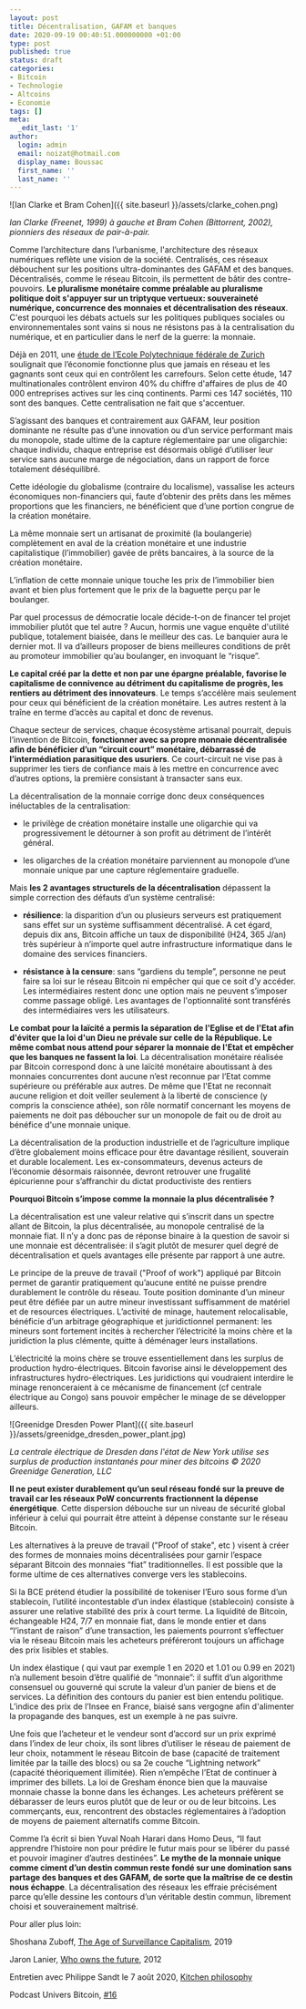 ```yaml
---
layout: post
title: Décentralisation, GAFAM et banques
date: 2020-09-19 00:40:51.000000000 +01:00
type: post
published: true
status: draft
categories:
- Bitcoin
- Technologie
- Altcoins
- Economie
tags: []
meta:
  _edit_last: '1'
author:
  login: admin
  email: noizat@hotmail.com
  display_name: Boussac
  first_name: ''
  last_name: ''
---
```


![Ian Clarke et Bram Cohen]({{ site.baseurl }}/assets/clarke_cohen.png)

_Ian Clarke (Freenet, 1999) à gauche et Bram Cohen (Bittorrent, 2002), pionniers des réseaux de pair-à-pair._

Comme l’architecture dans l’urbanisme, l'architecture des réseaux numériques reflète une vision de la société.
Centralisés, ces réseaux débouchent sur les positions ultra-dominantes des GAFAM et des banques. 
Décentralisés, comme le réseau Bitcoin, ils permettent de bâtir des contre-pouvoirs.
**Le pluralisme monétaire comme préalable au pluralisme politique doit s'appuyer sur un triptyque vertueux: souveraineté numérique, concurrence des monnaies et décentralisation des réseaux**.
C'est pourquoi les débats actuels sur les politiques publiques sociales ou environnementales sont vains si nous ne résistons pas à la centralisation du numérique, et en particulier dans le nerf de la guerre: la monnaie.

Déjà en 2011, une [étude de l’Ecole Polytechnique fédérale de Zurich](https://www.swissinfo.ch/fre/economie/etude-zurichoise_une-poignée-de-firmes-contrôle-l-économie-mondiale/31495932) soulignait que l’économie fonctionne plus que jamais en réseau et les gagnants sont ceux qui en contrôlent les carrefours. Selon cette étude, 147 multinationales contrôlent environ 40% du chiffre d'affaires de plus de 40 000 entreprises actives sur les cinq continents. Parmi ces 147 sociétés, 110 sont des banques. Cette centralisation ne fait que s'accentuer.

S’agissant des banques et contrairement aux GAFAM, leur position dominante ne résulte pas d’une innovation ou d’un service performant mais du monopole, stade ultime de la capture réglementaire par une oligarchie: chaque individu, chaque entreprise est désormais obligé d’utiliser leur service sans aucune marge de négociation, dans un rapport de force totalement déséquilibré.

Cette idéologie du globalisme (contraire du localisme), vassalise les acteurs économiques non-financiers qui, faute d’obtenir des prêts dans les mêmes proportions que les financiers, ne bénéficient que d’une portion congrue de la création monétaire.

La même monnaie sert un artisanat de proximité (la boulangerie) complètement en aval de la création monétaire et une industrie capitalistique (l’immobilier) gavée de prêts bancaires, à la source de la création monétaire.

L’inflation de cette monnaie unique touche les prix de l’immobilier bien avant et bien plus fortement que le prix de la baguette perçu par le boulanger.

Par quel processus de démocratie locale décide-t-on de financer tel projet immobilier plutôt que tel autre ? Aucun, hormis une vague enquête d'utilité publique, totalement biaisée, dans le meilleur des cas. Le banquier aura le dernier mot. Il va d’ailleurs proposer de biens meilleures conditions de prêt au promoteur immobilier qu’au boulanger, en invoquant le “risque”. 

**Le capital créé par la dette et non par une épargne préalable, favorise le capitalisme de connivence au détriment du capitalisme de progrès, les rentiers au détriment des innovateurs**.
Le temps s’accélère mais seulement pour ceux qui bénéficient de la création monétaire. Les autres restent à la traîne en terme d’accès au capital et donc de revenus.

Chaque secteur de services, chaque écosystème artisanal pourrait, depuis l’invention de Bitcoin, **fonctionner avec sa propre monnaie décentralisée afin de bénéficier d’un “circuit court” monétaire, débarrassé de l’intermédiation parasitique des usuriers**.
Ce court-circuit ne vise pas à supprimer les tiers de confiance mais à les mettre en concurrence avec d’autres options, la première consistant à transacter sans eux.

La décentralisation de la monnaie corrige donc deux conséquences inéluctables de la centralisation:

- le privilège de création monétaire installe une oligarchie qui va progressivement le détourner à son profit au détriment de l’intérêt général.

- les oligarches de la création monétaire parviennent au monopole d’une monnaie unique par une capture réglementaire graduelle.

Mais **les 2 avantages structurels de la décentralisation** dépassent la simple correction des défauts d’un système centralisé:

- **résilience**: la disparition d’un ou plusieurs serveurs est pratiquement sans effet sur un système suffisamment décentralisé. A cet égard, depuis dix ans, Bitcoin affiche un taux de disponibilité (H24, 365 J/an)  très supérieur à n’importe quel autre infrastructure informatique dans le domaine des services financiers.

- **résistance à la censure**: sans “gardiens du temple”, personne ne peut faire sa loi sur le réseau Bitcoin ni empêcher qui que ce soit d’y accéder. Les intermédiaires restent donc une option mais ne peuvent s’imposer comme passage obligé. Les avantages de l'optionnalité sont transférés des intermédiaires vers les utilisateurs.

**Le combat pour la laïcité a permis la séparation de l'Eglise et de l'Etat afin d'éviter que la loi d'un Dieu ne prévale sur celle de la République. Le même combat nous attend pour séparer la monnaie de l'Etat et empêcher que les banques ne fassent la loi**.
La décentralisation monétaire réalisée par Bitcoin correspond donc à une laïcité monétaire aboutissant à des monnaies concurrentes dont aucune n’est reconnue par l’Etat comme supérieure ou préférable aux autres. De même que l'Etat ne reconnait aucune religion et doit veiller seulement à la liberté de conscience (y compris la conscience athée), son rôle normatif concernant les moyens de paiements ne doit pas déboucher sur un monopole de fait ou de droit au bénéfice d'une monnaie unique.

La décentralisation de la production industrielle et de l’agriculture implique d’être globalement moins efficace pour être davantage résilient, souverain et durable localement. Les ex-consommateurs, devenus acteurs de l’économie désormais raisonnée, devront retrouver une frugalité épicurienne pour s’affranchir du dictat productiviste des rentiers

**Pourquoi Bitcoin s’impose comme la monnaie la plus décentralisée ?**

La décentralisation est une valeur relative qui s’inscrit dans un spectre allant de Bitcoin, la plus décentralisée, au monopole centralisé de la monnaie fiat. Il n’y a donc pas de réponse binaire à la question de savoir si une monnaie est décentralisée: il s’agit plutôt de mesurer quel degré de décentralisation et quels avantages elle présente par rapport à une autre.

Le principe de la preuve de travail ("Proof of work") appliqué par Bitcoin permet de garantir pratiquement qu’aucune entité ne puisse prendre durablement le contrôle du réseau.
Toute position dominante d’un mineur peut être défiée par un autre mineur investissant suffisamment de matériel et de resources électriques.
L’activité de minage, hautement relocalisable, bénéficie d’un arbitrage géographique et juridictionnel permanent: les mineurs sont fortement incités à rechercher l’électricité la moins chère et la juridiction la plus clémente, quitte à déménager leurs installations.

L’électricité la moins chère se trouve essentiellement dans les surplus de production hydro-électriques. Bitcoin favorise ainsi le développement des infrastructures hydro-électriques.
Les juridictions qui voudraient interdire le minage renonceraient à ce mécanisme de financement (cf centrale électrique au Congo) sans pouvoir empêcher le minage de se développer ailleurs.

![Greenidge Dresden Power Plant]({{ site.baseurl }}/assets/greenidge_dresden_power_plant.jpg)

_La centrale électrique de Dresden dans l'état de New York utilise ses surplus de production instantanés pour miner des bitcoins © 2020 Greenidge Generation, LLC_

**Il ne peut exister durablement qu’un seul réseau fondé sur la preuve de travail car les réseaux PoW concurrents fractionnent la dépense énergétique**. Cette dispersion débouche sur un niveau de sécurité global inférieur à celui qui pourrait être atteint à dépense constante sur le réseau Bitcoin.

Les alternatives à la preuve de travail ("Proof of stake", etc ) visent à créer des formes de monnaies moins décentralisées pour garnir l’espace séparant Bitcoin des monnaies “fiat” traditionnelles.
Il est possible que la forme ultime de ces alternatives converge vers les stablecoins.

Si la BCE prétend étudier la possibilité de tokeniser l’Euro sous forme d’un stablecoin, l’utilité incontestable d’un index élastique (stablecoin) consiste à assurer une relative stabilité des prix à court terme. 
La liquidité de Bitcoin, échangeable H24, 7/7 en monnaie fiat, dans le monde entier et dans “l’instant de raison” d’une transaction,  les paiements pourront s’effectuer via le réseau Bitcoin mais les acheteurs préféreront toujours un affichage des prix lisibles et stables.

Un index élastique ( qui vaut par exemple 1 en 2020 et 1.01 ou 0.99 en 2021) n’a nullement besoin d’être qualifié de “monnaie”: il suffit d’un algorithme consensuel ou gouverné qui scrute la valeur d’un panier de biens et de services. La définition des contours du panier est bien entendu politique. L’indice des prix de l’Insee en France, biaisé sans vergogne afin d'alimenter la propagande des banques, est un exemple à ne pas suivre.

Une fois que l’acheteur et le vendeur sont d’accord sur un prix exprimé dans l’index de leur choix, ils sont libres d’utiliser le réseau de paiement de leur choix, notamment le réseau Bitcoin de base (capacité de traitement limitée par la taille des blocs) ou sa 2e couche “Lightning network” (capacité théoriquement illimitée).
Rien n’empêche l’Etat de continuer à imprimer des billets.
La loi de Gresham énonce bien que la mauvaise monnaie chasse la bonne dans les échanges. Les acheteurs préfèrent se débarasser de leurs euros plutôt que de leur or ou de leur bitcoins. Les commerçants, eux, rencontrent des obstacles réglementaires à l’adoption de moyens de paiement alternatifs comme Bitcoin.

Comme l’a écrit si bien Yuval Noah Harari dans Homo Deus, “Il faut apprendre l’histoire non pour prédire le futur mais pour se libérer du passé et pouvoir imaginer d’autres destinées”.
**Le mythe de la monnaie unique comme ciment d’un destin commun reste fondé sur une domination sans partage des banques et des GAFAM, de sorte que la maîtrise de ce destin nous échappe**. La décentralisation des réseaux les effraie précisément parce qu’elle dessine les contours d’un véritable destin commun, librement choisi et souverainement maîtrisé.



Pour aller plus loin: 

Shoshana Zuboff, [The Age of Surveillance Capitalism](https://www.amazon.com/Age-Surveillance-Capitalism-Future-Frontier/dp/1610395697), 2019

Jaron Lanier, [Who owns the future](http://www.jaronlanier.com/futurewebresources.html), 2012

Entretien avec Philippe Sandt le 7 août 2020, [Kitchen philosophy](https://www.youtube.com/watch?v=m84AkmYjnRA)

Podcast Univers Bitcoin, [#16](https://www.youtube.com/watch?v=89llz7u-lfk)